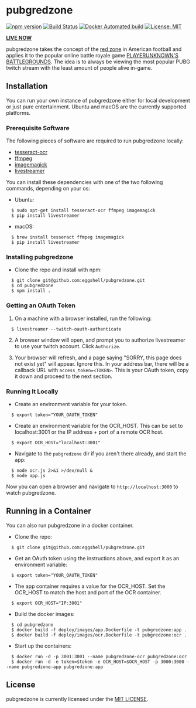 # pubgredzone

[![npm version](https://badge.fury.io/js/pubgredzone.svg)](https://badge.fury.io/js/pubgredzone)
[![Build Status](https://api.travis-ci.org/IBM/pubgredzone.svg?branch=master)](https://travis-ci.org/IBM/pubgredzone)
[![Docker Automated build](https://img.shields.io/docker/automated/jrottenberg/ffmpeg.svg)](https://hub.docker.com/r/eggshell/pubgredzone/)
[![License: MIT](https://img.shields.io/badge/License-MIT-yellow.svg)](https://opensource.org/licenses/MIT)

[**LIVE NOW**](http://pubgred.zone)

pubgredzone takes the concept of the [red zone](https://en.wikipedia.org/wiki/Red_zone_(gridiron_football))
in American football and applies it to the popular online battle royale game
[PLAYERUNKNOWN'S BATTLEGROUNDS](https://www.playbattlegrounds.com/main.pu). The
idea is to always be viewing the most popular PUBG twitch stream with the least
amount of people alive in-game.

## Installation

You can run your own instance of pubgredzone either for local development
or just pure entertainment. Ubuntu and macOS are the currently supported
platforms.

### Prerequisite Software

The following pieces of software are required to run pubgredzone locally:

* [tesseract-ocr](https://github.com/tesseract-ocr/tesseract)
* [ffmpeg](https://ffmpeg.org/)
* [imagemagick](https://www.imagemagick.org/script/index.php)
* [livestreamer](https://github.com/chrippa/livestreamer)

You can install these dependencies with one of the two following commands,
depending on your os:

* Ubuntu:

```shell
  $ sudo apt-get install tesseract-ocr ffmpeg imagemagick
  $ pip install livestreamer
```

* macOS:

```shell
  $ brew install tesseract ffmpeg imagemagick
  $ pip install livestreamer
```

### Installing pubgredzone

* Clone the repo and install with npm:

```shell
  $ git clone git@github.com:eggshell/pubgredzone.git
  $ cd pubgredzone
  $ npm install .
```

### Getting an OAuth Token

1. On a machine with a browser installed, run the following:

```shell
  $ livestreamer --twitch-oauth-authenticate
```

2. A browser window will open, and prompt you to authorize livestreamer to use
   your twitch account. Click `Authorize`.

3. Your browser will refresh, and a page saying "SORRY, this page does not exist
   yet" will appear. Ignore this. In your address bar, there will be a callback
   URL with `access_token=<TOKEN>`. This is your OAuth token, copy it down and
   proceed to the next section.

### Running It Locally

* Create an environment variable for your token.

```shell
  $ export token="YOUR_OAUTH_TOKEN"
```

* Create an environment variable for the OCR_HOST. This can be set to localhost:3001
  or the IP address + port of a remote OCR host.

```shell
  $ export OCR_HOST="localhost:3001"
```

* Navigate to the `pubgredzone` dir if you aren't there already, and start
  the app:

```shell
  $ node ocr.js 2>&1 >/dev/null &
  $ node app.js
```

Now you can open a browser and navigate to `http://localhost:3000` to watch
pubgredzone.

## Running in a Container

You can also run pubgredzone in a docker container.

* Clone the repo:

```shell
  $ git clone git@github.com:eggshell/pubgredzone.git
```

* Get an OAuth token using the instructions above, and export it as an
  environment variable:

```shell
  $ export token="YOUR_OAUTH_TOKEN"
```

* The app container requires a value for the OCR_HOST. Set the OCR_HOST to match
  the host and port of the OCR container.

```shell
  $ export OCR_HOST="IP:3001"
```

* Build the docker images:

```shell
  $ cd pubgredzone
  $ docker build -f deploy/images/app.Dockerfile -t pubgredzone:app .
  $ docker build -f deploy/images/ocr.Dockerfile -t pubgredzone:ocr .
```

* Start up the containers:

```shell
  $ docker run -d -p 3001:3001 --name pubgredzone-ocr pubgredzone:ocr
  $ docker run -d -e token=$token -e OCR_HOST=$OCR_HOST -p 3000:3000 --name pubgredzone-app pubgredzone:app
```

## License

pubgredzone is currently licensed under the [MIT LICENSE](LICENSE).
